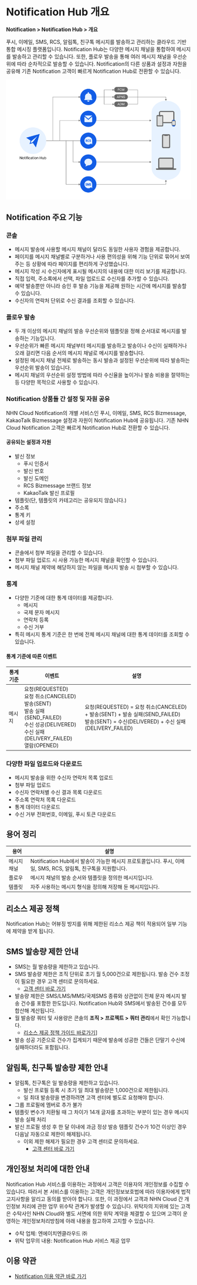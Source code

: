 <style>
.page__rnb .lst_rnb_item .rnb_item:first-of-type a {
    display: inline !important;
}
</style>
<h1>Notification Hub 개요</h1>

**Notification > Notification Hub > 개요**

푸시, 이메일, SMS, RCS, 알림톡, 친구톡 메시지를 발송하고 관리하는 클라우드 기반 통합 메시징 플랫폼입니다. Notification Hub는 다양한 메시지 채널을 통합하여 메시지를 발송하고 관리할 수 있습니다. 또한, 플로우 발송을 통해 여러 메시지 채널을 우선순위에 따라 순차적으로 발송할 수 있습니다. Notification의 다른 상품과 설정과 자원을 공유해 기존 Notification 고객이 빠르게 Notification Hub로 전환할 수 있습니다.

![전체 구조](../img/overview_800.png)

## Notification 주요 기능

### 콘솔

* 메시지 발송에 사용할 메시지 채널이 달라도 동일한 사용자 경험을 제공합니다.
* 페이지를 메시지 채널별로 구분하거나 사용 편의성을 위해 기능 단위로 묶어서 보여주는 등 상황에 따라 페이지를 편리하게 구성했습니다.
* 메시지 작성 시 수신자에게 표시될 메시지의 내용에 대한 미리 보기를 제공합니다.
* 직접 입력, 주소록에서 선택, 파일 업로드로 수신자를 추가할 수 있습니다.
* 예약 발송뿐만 아니라 승인 후 발송 기능을 제공해 원하는 시간에 메시지를 발송할 수 있습니다.
* 수신자의 연락처 단위로 수신 결과를 조회할 수 있습니다.

### 플로우 발송

* 두 개 이상의 메시지 채널의 발송 우선순위와 템플릿을 정해 순서대로 메시지를 발송하는 기능입니다.
* 우선순위가 빠른 메시지 채널부터 메시지를 발송하고 발송이나 수신이 실패하거나 오래 걸리면 다음 순서의 메시지 채널로 메시지를 발송합니다.
* 설정된 메시지 채널 전체로 발송하는 동시 발송과 설정된 우선순위에 따라 발송하는 우선순위 발송이 있습니다.
* 메시지 채널의 우선순위 설정 방법에 따라 수신율을 높이거나 발송 비용을 절약하는 등 다양한 목적으로 사용할 수 있습니다.

### Notification 상품들 간 설정 및 자원 공유
NHN Cloud Notification의 개별 서비스인 푸시, 이메일, SMS, RCS Bizmessage, KakaoTalk Bizmessage 설정과 자원이 Notification Hub에 공유됩니다. 기존 NHN Cloud Notification 고객은 빠르게 Notification Hub로 전환할 수 있습니다.

#### 공유되는 설정과 자원
* 발신 정보
    * 푸시 인증서
    * 발신 번호
    * 발신 도메인
    * RCS Bizmessage 브랜드 정보
    * KakaoTalk 발신 프로필
* 템플릿(단, 템플릿의 카테고리는 공유되지 않습니다.)
* 주소록
* 통계 키
* 상세 설정

### 첨부 파일 관리
* 콘솔에서 첨부 파일을 관리할 수 있습니다.
* 첨부 파일 업로드 시 사용 가능한 메시지 채널을 확인할 수 있습니다.
* 메시지 채널 제약에 해당하지 않는 파일을 메시지 발송 시 첨부할 수 있습니다.

### 통계
* 다양한 기준에 대한 통계 데이터를 제공합니다.
    * 메시지 
    * 국제 문자 메시지
    * 연락처 등록
    * 수신 거부
* 특히 메시지 통계 기준은 한 번에 전체 메시지 채널에 대한 통계 데이터를 조회할 수 있습니다.

#### 통계 기준에 따른 이벤트

| 통계 기준 | 이벤트                                                                                                                                | 설명 |
| - |------------------------------------------------------------------------------------------------------------------------------------| - |
| 메시지 | 요청(REQUESTED)<br>요청 취소(CANCELED)<br>발송(SENT)<br>발송 실패(SEND_FAILED)<br>수신 성공(DELIVERED)<br>수신 실패(DELIVERY_FAILED)<br>열람(OPENED) | 요청(REQUESTED) = 요청 취소(CANCELED) + 발송(SENT) + 발송 실패(SEND_FAILED)<br>발송(SENT) = 수신(DELIVERED) + 수신 실패(DELIVERY_FAILED) 

### 다양한 파일 업로드와 다운로드
* 메시지 발송을 위한 수신자 연락처 목록 업로드
* 첨부 파일 업로드
* 수신자 연락처별 수신 결과 목록 다운로드
* 주소록 연락처 목록 다운로드
* 통계 데이터 다운로드
* 수신 거부 전화번호, 이메일, 푸시 토큰 다운로드

## 용어 정리

| 용어 | 설명                                                                          |
| - |-----------------------------------------------------------------------------|
| 메시지 채널 | Notification Hub에서 발송이 가능한 메시지 프로토콜입니다. 푸시, 이메일, SMS, RCS, 알림톡, 친구톡을 지원합니다. |
| 플로우 | 메시지 채널의 발송 순서와 템플릿을 정의한 메시지입니다.                                             |
| 템플릿 | 자주 사용하는 메시지 형식을 정의해 저장해 둔 메시지입니다.                                           |

## 리소스 제공 정책


Notification Hub는 어뷰징 방지를 위해 제한된 리소스 제공 책이 적용되어 일부 기능에 제약을 받게 됩니다.

## SMS 발송량 제한 안내

* SMS는 월 발송량을 제한하고 있습니다.
* SMS 발송량 제한은 조직 단위로 초기 월 5,000건으로 제한됩니다. 발송 건수 조정이 필요한 경우 고객 센터로 문의하세요.
  * [고객 센터 바로 가기](https://www.nhncloud.com/kr/support/inquiry)
* 발송량 제한은 SMS/LMS/MMS/국제SMS 종류와 상관없이 전체 문자 메시지 발송 건수를 포함한 한도입니다. Notification Hub와 SMS에서 발송된 건수를 모두 합산해 계산됩니다.
* 월 발송량 쿼터 및 사용량은 콘솔의 **조직 > 프로젝트 > 쿼터 관리**에서 확인 가능합니다. 
  * [리소스 제공 정책 가이드 바로가기](https://docs.nhncloud.com/ko/nhncloud/ko/resource-policy/#sms)]
* 발송 성공 기준으로 건수가 집계되기 때문에 발송에 성공한 건들은 단말기 수신에 실패하더라도 포함됩니다.

## 알림톡, 친구톡 발송량 제한 안내

* 알림톡, 친구톡은 일 발송량을 제한하고 있습니다.
  * 발신 프로필 등록 시 초기 일 최대 발송량은 1,000건으로 제한됩니다.
  * 일 최대 발송량을 변경하려면 고객 센터에 별도로 요청해야 합니다.
* 그룹 프로필에 멤버로 추가 불가
* 템플릿 변수가 치환될 때 그 차이가 14개 글자를 초과하는 부분이 있는 경우 메시지 발송 실패 처리
* 발신 프로필 생성 후 한 달 이내에 과금 정상 발송 템플릿 건수가 10건 이상인 경우 다음날 자동으로 제한이 해제됩니다.
  * 이외 제한 해제가 필요한 경우 고객 센터로 문의하세요.
    * [고객 센터 바로 가기](https://www.nhncloud.com/kr/support/inquiry)

## 개인정보 처리에 대한 안내

Notification Hub 서비스를 이용하는 과정에서 고객은 이용자의 개인정보를 수집할 수 있습니다. 따라서 본 서비스를 이용하는 고객은 개인정보보호법에 따라 이용자에게 법적 고지사항을 알리고 동의를 받아야 합니다.
또한, 이 과정에서 고객과 NHN Cloud 간 개인정보 처리에 관한 업무 위수탁 관계가 발생할 수 있습니다. 위탁자의 지위에 있는 고객은 수탁사인 NHN Cloud와 별도 서면에 의한 위탁 계약을 체결할 수 있으며 고객이 운영하는 개인정보처리방침에 아래 내용을 참고하여 고지할 수 있습니다.

* 수탁 업체: 엔에이치엔클라우드 ㈜
* 위탁 업무의 내용: Notification Hub 서비스 제공 업무

## 이용 약관

* [Notification 이용 약관 바로 가기](https://kr1-0lodw5frr5-real.api.nhncloudservice.com/popup/terms)
